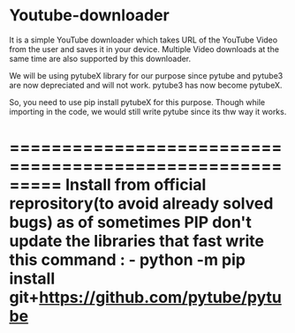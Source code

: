 # Youtube-downloader
It is a simple YouTube downloader which takes URL of the YouTube Video from the user and saves it in your device. Multiple Video downloads at the same time are also supported by this downloader. 

We will be using pytubeX library for our purpose since pytube and pytube3 are now depreciated and will not work. pytube3 has now become pytubeX.

So, you need to use pip install pytubeX for this purpose. Though while importing in the code, we would still write pytube since its thw way it works.

=========================================================
Install from official reprository(to avoid already solved bugs) as of sometimes PIP don't update the libraries that fast
write this command : - 
python -m pip install git+https://github.com/pytube/pytube
==========================================================
